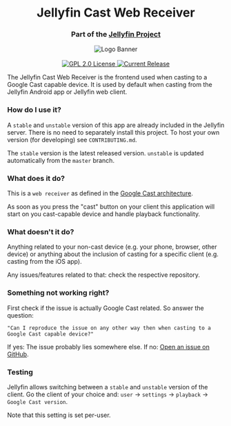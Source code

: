 <h1 align="center">Jellyfin Cast Web Receiver</h1>
<h3 align="center">Part of the <a href="https://jellyfin.org">Jellyfin Project</a></h3>

<p align="center">
<img alt="Logo Banner" src="https://raw.githubusercontent.com/jellyfin/jellyfin-ux/master/branding/SVG/banner-logo-solid.svg?sanitize=true"/>
<br/>
<br/>
<a href="https://github.com/jellyfin/jellyfin-chromecast">
<img alt="GPL 2.0 License" src="https://img.shields.io/github/license/jellyfin/jellyfin-chromecast.svg"/>
</a>
<a href="https://github.com/jellyfin/jellyfin-chromecast/releases">
<img alt="Current Release" src="https://img.shields.io/github/release/jellyfin/jellyfin-chromecast.svg"/>
</a>
</p>

The Jellyfin Cast Web Receiver is the frontend used when casting to a Google Cast capable device. It is used by default when casting from the Jellyfin Android app or Jellyfin web client.

### How do I use it?

A `stable` and `unstable` version of this app are already included in the Jellyfin server. There is no need to separately install this project. To host your own version (for developing) see `CONTRIBUTING.md`.

The `stable` version is the latest released version. `unstable` is updated automatically from the `master` branch.

### What does it do?

This is a `web receiver` as defined in the [Google Cast architecture](https://developers.google.com/cast/docs/overview).

As soon as you press the "cast" button on your client this application will start on you cast-capable device and handle playback functionality. 

### What doesn't it do?

Anything related to your non-cast device (e.g. your phone, browser, other device) or anything about the inclusion of casting for a specific client (e.g. casting from the iOS app).

Any issues/features related to that: check the respective repository.

### Something not working right?

First check if the issue is actually Google Cast related. So answer the question:

`"Can I reproduce the issue on any other way then when casting to a Google Cast capable device?"`

If yes: The issue probably lies somewhere else. 
If no: [Open an issue on GitHub](https://github.com/jellyfin/jellyfin-chromecast/issues/new/choose).

### Testing

Jellyfin allows switching between a `stable` and `unstable` version of the client. Go the client of your choice and: `user` -> `settings` -> `playback` -> `Google Cast version`.

Note that this setting is set per-user.
